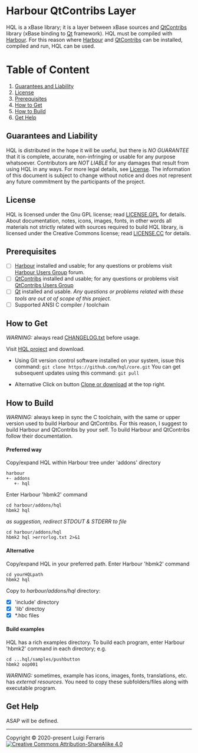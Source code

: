# **H**arbour **Q**tContribs **L**ayer
HQL is a xBase library; it is a layer between xBase sources and [QtContribs](https://sourceforge.net/projects/qtcontribs/) library (xBase binding to [Qt](https://www.qt.io/) framework).
HQL must be compiled with [Harbour](https://harbour.github.io/).
For this reason where [Harbour](https://harbour.github.io/) and [QtContribs](https://sourceforge.net/projects/qtcontribs/) can be installed, compiled and run, HQL can be used. 


# Table of Content

1. [Guarantees and Liability](#guarantees-and-liability)
1. [License](#license)
1. [Prerequisites](#prerequisites)
1. [How to Get](#how-to-get)
1. [How to Build](#how-to-build)
1. [Get Help](#get-help)

## Guarantees and Liability
HQL is distributed in the hope it will be useful, but there is *NO GUARANTEE* that it is complete, accurate, non-infringing or usable for any purpose whatsoever.
Contributors are *NOT LIABLE* for any damages that result from using HQL in any ways. For more legal details, see [License](#License).
The information of this document is subject to change without notice and does not represent any future commitment by the participants of the project.
   
## License
HQL is licensed under the Gnu GPL license; read [LICENSE.GPL](LICENSE.GPL) for details.
About documentation, notes, icons, images, fonts, in other words all materials not strictly related with sources required to build HQL library, is licensed under the Creative Commons license; read [LICENSE.CC](LICENSE.CC) for details.
   
## Prerequisites
- [ ] [Harbour](https://harbour.github.io/) installed and usable; for any questions or problems visit [Harbour Users Group](https://groups.google.com/forum/#!forum/harbour-users) forum.
- [ ] [QtContribs](https://sourceforge.net/projects/qtcontribs/) installed and usable; for any questions or problems visit [QtContribs Users Group](https://groups.google.com/forum/?hl=it&fromgroups#!forum/qtcontribs)
- [ ] [Qt](https://www.qt.io/) installed and usable.
*Any questions or problems related with these tools are out ot of scope of this project.*
- [ ] Supported ANSI C compiler / toolchain

## How to Get
*WARNING:* always read [CHANGELOG.txt](CHANGELOG.txt?raw=true) before usage.

Visit [HQL project](<https://github.com/projects/hql/>) and download.

* Using Git version control software installed on your system, issue this command:
`git clone https://github.com/hql/core.git`
You can get subsequent updates using this command:
`git pull`

* Alternative
Click on button [Clone or download](<https://github.com/projects/hql/>) at the top right.

## How to Build

*WARNING:* always keep in sync the C toolchain, with the same or upper version used to build Harbour and QtContribs. For this reason, I suggest to build Harbour and QtContribs by your self. To build Harbour and QtContribs follow their documentation.

#### Preferred way
Copy/expand HQL within Harbour tree under 'addons' directory 
```
harbour
+- addons
   +- hql
```

Enter Harbour 'hbmk2' command
```console
cd harbour/addons/hql
hbmk2 hql
```
*as suggestion, redirect STDOUT & STDERR to file*
```console
cd harbour/addons/hql
hbmk2 hql >errorlog.txt 2>&1
```
#### Alternative
Copy/expand HQL in your preferred path. Enter Harbour 'hbmk2' command
```console
cd yourHQLpath
hbmk2 hql
```

Copy to *harbour/addons/hql* directory:
- [x] 'include' directory
- [x] 'lib' directoy
- [x] *.hbc files

#### Build examples
HQL has a rich examples directory. To build each program, enter Harbour 'hbmk2' command in each directory; e.g.
```console
cd ...hql/samples/pushbutton
hbmk2 oop001
```
*WARNING:* sometimes, example has icons, images, fonts, translations, etc. has *external resources*. You need to copy these subfolders/files along with executable program.

## Get Help
ASAP will be defined.

---
Copyright &copy;&nbsp;2020-present Luigi Ferraris [![Creative Commons Attribution-ShareAlike 4.0](https://mirrors.creativecommons.org/presskit/buttons/80x15/svg/by-sa.svg)](https://creativecommons.org/licenses/by-sa/4.0/)
